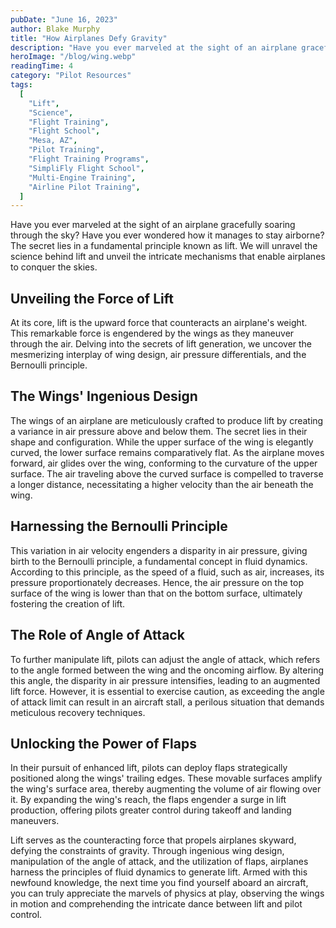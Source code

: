 ```yaml
---
pubDate: "June 16, 2023"
author: Blake Murphy
title: "How Airplanes Defy Gravity"
description: "Have you ever marveled at the sight of an airplane gracefully soaring through the sky? Have you ever wondered how it manages to stay airborne?"
heroImage: "/blog/wing.webp"
readingTime: 4
category: "Pilot Resources"
tags:
  [
    "Lift",
    "Science",
    "Flight Training",
    "Flight School",
    "Mesa, AZ",
    "Pilot Training",
    "Flight Training Programs",
    "SimpliFly Flight School",
    "Multi-Engine Training",
    "Airline Pilot Training",
  ]
---
```


Have you ever marveled at the sight of an airplane gracefully soaring through the sky? Have you ever wondered how it manages to stay airborne? The secret lies in a fundamental principle known as lift. We will unravel the science behind lift and unveil the intricate mechanisms that enable airplanes to conquer the skies.

## Unveiling the Force of Lift

At its core, lift is the upward force that counteracts an airplane's weight. This remarkable force is engendered by the wings as they maneuver through the air. Delving into the secrets of lift generation, we uncover the mesmerizing interplay of wing design, air pressure differentials, and the Bernoulli principle.

## The Wings' Ingenious Design

The wings of an airplane are meticulously crafted to produce lift by creating a variance in air pressure above and below them. The secret lies in their shape and configuration. While the upper surface of the wing is elegantly curved, the lower surface remains comparatively flat. As the airplane moves forward, air glides over the wing, conforming to the curvature of the upper surface. The air traveling above the curved surface is compelled to traverse a longer distance, necessitating a higher velocity than the air beneath the wing.

## Harnessing the Bernoulli Principle

This variation in air velocity engenders a disparity in air pressure, giving birth to the Bernoulli principle, a fundamental concept in fluid dynamics. According to this principle, as the speed of a fluid, such as air, increases, its pressure proportionately decreases. Hence, the air pressure on the top surface of the wing is lower than that on the bottom surface, ultimately fostering the creation of lift.

## The Role of Angle of Attack

To further manipulate lift, pilots can adjust the angle of attack, which refers to the angle formed between the wing and the oncoming airflow. By altering this angle, the disparity in air pressure intensifies, leading to an augmented lift force. However, it is essential to exercise caution, as exceeding the angle of attack limit can result in an aircraft stall, a perilous situation that demands meticulous recovery techniques.

## Unlocking the Power of Flaps

In their pursuit of enhanced lift, pilots can deploy flaps strategically positioned along the wings' trailing edges. These movable surfaces amplify the wing's surface area, thereby augmenting the volume of air flowing over it. By expanding the wing's reach, the flaps engender a surge in lift production, offering pilots greater control during takeoff and landing maneuvers.

Lift serves as the counteracting force that propels airplanes skyward, defying the constraints of gravity. Through ingenious wing design, manipulation of the angle of attack, and the utilization of flaps, airplanes harness the principles of fluid dynamics to generate lift. Armed with this newfound knowledge, the next time you find yourself aboard an aircraft, you can truly appreciate the marvels of physics at play, observing the wings in motion and comprehending the intricate dance between lift and pilot control.
